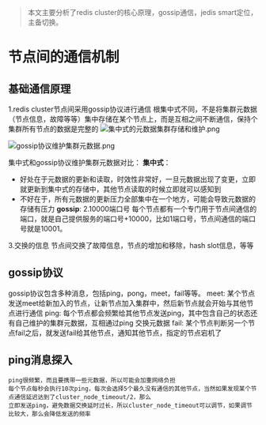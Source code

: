 > 本文主要分析了redis cluster的核心原理，gossip通信，jedis smart定位，主备切换。
# 节点间的通信机制
## 基础通信原理
1.redis cluster节点间采用gossip协议进行通信
  根集中式不同，不是将集群元数据（节点信息，故障等等）集中存储在某个节点上，而是互相之间不断通信，保持个集群所有节点的数据是完整的
  ![集中式的元数据集群存储和维护.png](https://upload-images.jianshu.io/upload_images/9905084-f96e7bcee01ef1ae.png?imageMogr2/auto-orient/strip%7CimageView2/2/w/1240)

![gossip协议维护集群元数据.png](https://upload-images.jianshu.io/upload_images/9905084-fbb19615a10e65e2.png?imageMogr2/auto-orient/strip%7CimageView2/2/w/1240)

集中式和gossip协议维护集群元数据对比：
**集中式**：
- 好处在于元数据的更新和读取，时效性非常好，一旦元数据出现了变更，立即就更新到集中式的存储中，其他节点读取的时候立即就可以感知到
- 不好在于，所有元数据的更新压力全部集中在一个地方，可能会导致元数据的存储有压力
**gossip**:
2.10000端口号
  每个节点都有一个专门用于节点间通信的端口，就是自己提供服务的端口号+10000，比如1端口号，节点间通信的端口号就是10001。

3.交换的信息
  节点间交换了故障信息，节点的增加和移除，hash slot信息，等等

## gossip协议
  gossip协议包含多种消息，包括ping，pong，meet，fail等等。
  meet: 某个节点发送meet给新加入的节点，让新节点加入集群中，然后新节点就会开始与其他节点进行通信
  ping: 每个节点都会频繁给其他节点发送ping，其中包含自己的状态还有自己维护的集群元数据，互相通过ping
        交换元数据
  fail: 某个节点判断另一个节点fail之后，就发送fail给其他节点，通知其他节点，指定的节点宕机了

## ping消息探入
    ping很频繁，而且要携带一些元数据，所以可能会加重网络负担
    每个节点每秒会执行10次ping，每次会选择5个最久没有通信的其他节点，当然如果发现某个节点通信延迟达到了cluster_node_timeout/2，那么
    立即发送ping，避免数据交换延时过长，所以cluster_node_timeout可以调节，如果调节比较大，那么会降低发送的频率

##